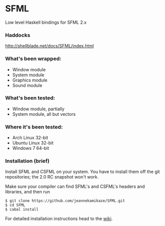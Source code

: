 SFML
====

Low level Haskell bindings for SFML 2.x

### Haddocks
http://shellblade.net/docs/SFML/index.html


### What's been wrapped:

* Window module
* System module
* Graphics module
* Sound module

### What's been tested:

* Window module, partially
* System module, all but vectors

### Where it's been tested:

* Arch Linux 32-bit
* Ubuntu Linux 32-bit
* Windows 7 64-bit

### Installation (brief)

Install SFML and CSFML on your system. You have to install them off the git repositories; the 2.0 RC snapshot won't work.

Make sure your compiler can find SFML's and CSFML's headers and libraries, and then run

```
$ git clone https://github.com/jeannekamikaze/SFML.git
$ cd SFML
$ cabal install
```

For detailed installation instructions head to the [wiki][1].

[0]: https://github.com/jeannekamikaze/SFML/blob/master/demos/demos.cabal
[1]: https://github.com/jeannekamikaze/SFML/wiki